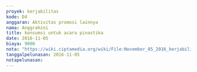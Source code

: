 ```yaml
---
proyek: kerjabilitas
kode: D4
anggaran: Aktivitas promosi lainnya
nama: Anggrahini
title: konsumsi untuk acara pinastika
date: 2016-11-05
biaya: 9000
nota: "https://wiki.ciptamedia.org/wiki/File:November_05_2016_kerjabilitas_D4_konsumsi_pinastika_inok.jpg"
tanggalpelunasan: 2016-11-05
notapelunasan:
---
```

